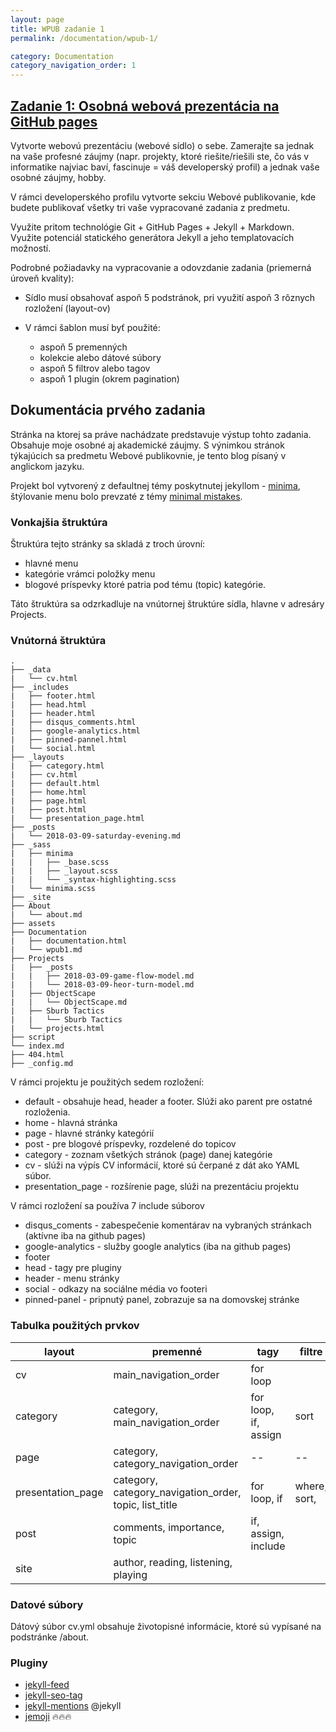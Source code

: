 ```yaml
---
layout: page
title: WPUB zadanie 1
permalink: /documentation/wpub-1/

category: Documentation
category_navigation_order: 1
---
```

## [Zadanie 1: Osobná webová prezentácia na GitHub pages](https://wiki.fiit.stuba.sk/study/bc/info/wp/2017-18/zadanie1/) ##
Vytvorte webovú prezentáciu (webové sídlo) o sebe. Zamerajte sa jednak na vaše profesné záujmy (napr. projekty, ktoré riešite/riešili ste, čo vás v informatike najviac baví, fascinuje = váš developerský profil) a jednak vaše osobné záujmy, hobby.

V rámci developerského profilu vytvorte sekciu Webové publikovanie, kde budete publikovať všetky tri vaše vypracované zadania z predmetu.

Využite pritom technológie Git + GitHub Pages + Jekyll + Markdown. Využite potenciál statického generátora Jekyll a jeho templatovacích možností.

Podrobné požiadavky na vypracovanie a odovzdanie zadania (priemerná úroveň kvality):

* Sídlo musí obsahovať aspoň 5 podstránok, pri využití aspoň 3 rôznych rozložení (layout-ov)

* V rámci šablon musí byť použité:

    * aspoň 5 premenných
    * kolekcie alebo dátové súbory
    * aspoň 5 filtrov alebo tagov
    * aspoň 1 plugin (okrem pagination)

## Dokumentácia prvého zadania ##

Stránka na ktorej sa práve nachádzate predstavuje výstup tohto zadania. Obsahuje moje osobné aj akademické záujmy. S výnimkou stránok týkajúcich sa predmetu Webové publikovnie, je tento blog písaný v anglickom jazyku.

Projekt bol vytvorený z defaultnej témy poskytnutej jekyllom - [minima](https://github.com/jekyll/minima), štýlovanie menu bolo prevzaté z témy [minimal mistakes](https://mmistakes.github.io/minimal-mistakes/).

### Vonkajšia štruktúra ###
Štruktúra tejto stránky sa skladá z troch úrovní:
* hlavné menu
* kategórie vrámci položky menu
* blogové príspevky ktoré patria pod tému (topic) kategórie.

Táto štruktúra sa odzrkadluje na vnútornej štruktúre sídla, hlavne v adresáry Projects.

### Vnútorná štruktúra ###
```
.
├── _data
|   └── cv.html
├── _includes
|   ├── footer.html
|   ├── head.html
|   ├── header.html
|   ├── disqus_comments.html
|   ├── google-analytics.html
|   ├── pinned-pannel.html
|   └── social.html
├── _layouts
|   ├── category.html
|   ├── cv.html
|   ├── default.html
|   ├── home.html
|   ├── page.html
|   ├── post.html
|   └── presentation_page.html
├── _posts
|   └── 2018-03-09-saturday-evening.md
├── _sass
|   ├── minima
|   |   ├── _base.scss
|   |   ├── _layout.scss
|   |   └── _syntax-highlighting.scss
|   └── minima.scss
├── _site
├── About
|   └── about.md
├── assets
├── Documentation
|   ├── documentation.html
|   └── wpub1.md
├── Projects
|   ├── _posts
|   |   ├── 2018-03-09-game-flow-model.md
|   |   └── 2018-03-09-heor-turn-model.md
|   ├── ObjectScape
|   |   └── ObjectScape.md
|   ├── Sburb Tactics
|   |   └── Sburb Tactics
|   └── projects.html
├── script
└── index.md
├── 404.html
├── _config.md
```

V rámci projektu je použitých sedem rozložení: 
* default - obsahuje head, header a footer. Slúži ako parent pre ostatné rozloženia.
* home - hlavná stránka
* page - hlavné stránky kategórií
* post - pre blogové príspevky, rozdelené do topicov
* category - zoznam všetkých stránok (page) danej kategórie
* cv - slúži na výpís CV informácií, ktoré sú čerpané z dát ako YAML súbor.
* presentation_page - rozšírenie page, slúži na prezentáciu projektu

V rámci rozložení sa používa 7 include súborov
* disqus_coments - zabespečenie komentárav na vybraných stránkach (aktívne iba na github pages)
* google-analytics - služby google analytics (iba na github pages)
* footer
* head - tagy pre pluginy
* header - menu stránky
* social - odkazy na sociálne média vo footeri
* pinned-panel - pripnutý panel, zobrazuje sa na domovskej stránke

### Tabulka použitých prvkov ###

layout | premenné | tagy | filtre
------------ | ------------- | ------------- | ------
cv | main_navigation_order | for loop |
category | category, main_navigation_order | for loop, if, assign | sort 
page | category, category_navigation_order | -- | -- |
presentation_page | category, category_navigation_order, topic, list_title | for loop, if | where, sort,
post | comments, importance, topic | if, assign, include |  
site | author, reading, listening, playing |

### Datové súbory ###
Dátový súbor cv.yml obsahuje životopisné informácie, ktoré sú vypísané na podstránke /about.

### Pluginy ###
  - [jekyll-feed](https://github.com/jekyll/jekyll-feed)
  - [jekyll-seo-tag](https://github.com/jekyll/jekyll-seo-tag)
  - [jekyll-mentions](https://github.com/jekyll/jekyll-mentions) @jekyll
  - [jemoji](https://github.com/jekyll/jemoji) :fire::fire::fire: